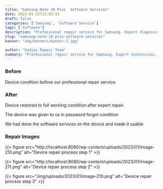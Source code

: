 ```yaml
---
title: "Samsung Note 10 Plus  Software Services"
date: 2023-01-22T12:02:33
draft: false
categories: ['Samsung', 'Software Service']
tags: ['software']
description: "Professional repair service for Samsung. Expert diagnosis and quality repairs in Bangalore."
slug: "samsung-note-10-plus-software-services"
banner: "img/banners/banner-2.jpg"

author: "Gadjoy Repair Team"
summary: "Professional repair service for Samsung. Expert technicians, quality parts, warranty included."
---
```


### Before

Device condition before our professional repair service.

### After

Device restored to full working condition after expert repair.

The device was given to us in password forgot condition

We had done the software services on the device and made it usable

### Repair Images

{{< figure src="http://localhost:8080/wp-content/uploads/2023/01/image-210.png" alt="Device repair process step 1" >}}

{{< figure src="http://localhost:8080/wp-content/uploads/2023/01/image-211.png" alt="Device repair process step 2" >}}

{{< figure src="/img/uploads/2023/01/image-210.png" alt="Device repair process step 3" >}}

